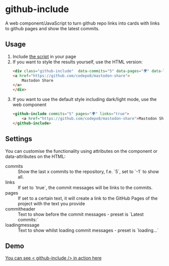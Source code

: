 # github-include

A web component/JavaScript to turn github repo links into cards with links to github pages and show the latest commits.

## Usage

1. Include [the script](github-include.js) in your page
1. If you want to style the results yourself, use the HTML version:
    ```HTML
    <div class="github-include"  data-commits="5" data-pages="🌍" data-links="true">
    <a href="https://github.com/codepo8/mastodon-share">
        Mastodon Share
    </a>
    </div>
    ```
1. If you want to use the default style including dark/light mode, use the web component
    ```HTML
    <github-include commits="5" pages="🌍" links="true">
        <a href="https://github.com/codepo8/mastodon-share">Mastodon Share</a>
    </github-include>
    ```

## Settings

You can customise the functionality using attributes on the component or data-attributes on the HTML:

<dl>
    <dt>commits</dt>
    <dd>Show the last x commits to the repository, f.e. `5`, set to `-1` to show all.</dd>
    <dt>links</dt>
    <dd>If set to `true`, the commit messages will be links to the commits.</dd>
    <dt>pages</dt>
    <dd>If set to a certain text, it will create a link to the GitHub Pages of the project with the text you provide</dd>
    <dt>commitheader</dt>
    <dd>Text to show before the commit messages - preset is `Latest commits:`</dd>
    <dt>loadingmessage</dt>
    <dd>Text to show whilst loading commit messages - preset is `loading…`</dd>
</dl>

## Demo

[You can see < github-include /> in action here](https://codepo8.github.io/github-include/)


